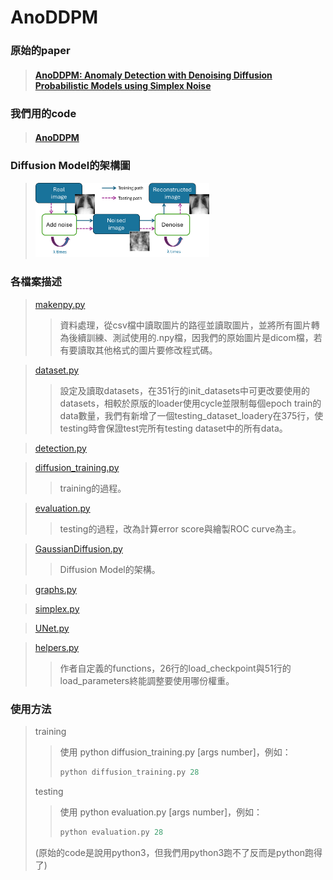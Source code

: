 AnoDDPM
===
 ### 原始的paper
> #### [AnoDDPM: Anomaly Detection with Denoising Diffusion Probabilistic Models using Simplex Noise](https://ieeexplore.ieee.org/document/9857019 "游標顯示")
 ### 我們用的code  
> #### [AnoDDPM](https://github.com/Julian-Wyatt/AnoDDPM "游標顯示")

### Diffusion Model的架構圖
><img src="https://github.com/YiHsiu7893/RSNA_Anomaly_Detection/blob/main/AnoDDPM/pictures/diffusion_model_flow_chart.png" width=60% height=60%>

### 各檔案描述
> [makenpy.py](makenpy.py "游標顯示")
>> 資料處理，從csv檔中讀取圖片的路徑並讀取圖片，並將所有圖片轉為後續訓練、測試使用的.npy檔，因我們的原始圖片是dicom檔，若有要讀取其他格式的圖片要修改程式碼。

> [dataset.py](dataset.py "游標顯示")
>>設定及讀取datasets，在351行的init_datasets中可更改要使用的datasets，相較於原版的loader使用cycle並限制每個epoch train的data數量，我們有新增了一個testing_dataset_loadery在375行，使testing時會保證test完所有testing dataset中的所有data。

> [detection.py](dataset.py "游標顯示")
>> 

> [diffusion_training.py](diffusion_training.py "游標顯示")
>> training的過程。

> [evaluation.py](evaluation.py "游標顯示")
>> testing的過程，改為計算error score與繪製ROC curve為主。

> [GaussianDiffusion.py](GaussianDiffusion.py "游標顯示")
>> Diffusion Model的架構。

> [graphs.py](graphs.py "游標顯示")
>> 

> [simplex.py](simplex.py "游標顯示")
>>

> [UNet.py](UNet.py "游標顯示")
>> 

> [helpers.py](helpers.py "游標顯示")
>>作者自定義的functions，26行的load_checkpoint與51行的load_parameters終能調整要使用哪份權重。

### 使用方法
> training
>>使用 python diffusion_training.py [args number]，例如：
>> 
>> ```python
>> python diffusion_training.py 28
>> ```
> testing
>>使用 python evaluation.py [args number]，例如：
>> ```python
>> python evaluation.py 28
>> ```
>  (原始的code是說用python3，但我們用python3跑不了反而是python跑得了)
> 

